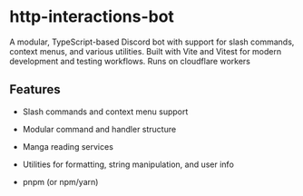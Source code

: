 # http-interactions-bot

A modular, TypeScript-based Discord bot with support for slash commands, context menus, and various utilities. Built with Vite and Vitest for modern development and testing workflows.
Runs on cloudflare workers

## Features
- Slash commands and context menu support
- Modular command and handler structure
- Manga reading  services
- Utilities for formatting, string manipulation, and user info

- pnpm (or npm/yarn)
